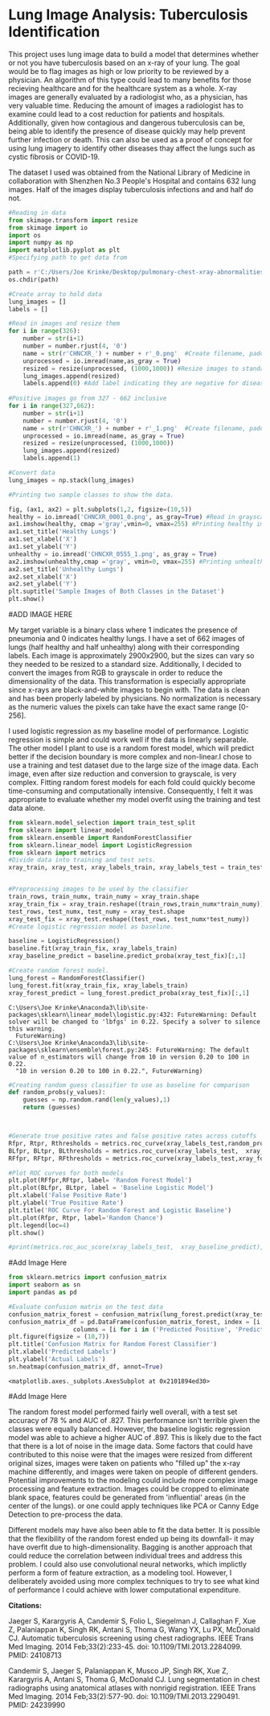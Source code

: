
# Lung Image Analysis: Tuberculosis Identification

This project uses lung image data to build a model that determines whether or not you have tuberculosis based on an x-ray of your lung. The goal would be to flag images as high or low priority to be reviewed by a physician. An algorithm of this type could lead to many benefits for those recieving healthcare and for the healthcare system as a whole. X-ray images are generally evaluated by a radiologist who, as a physician, has very valuable time. Reducing the amount of images a radiologist has to examine could lead to a cost reduction for patients and hospitals. Additionally, given how contagious and dangerous tuberculosis can be, being able to identify the presence of disease quickly may help prevent further infection or death. This can also be used as a proof of concept for using lung imagery to identify other diseases thay affect the lungs such as cystic fibrosis or COVID-19.

The dataset I used was obtained from the National Library of Medicine in collaboration with Shenzhen No.3 People's Hospital and contains 632 lung images. Half of the images display tuberculosis infections and and half do not.


```python
#Reading in data
from skimage.transform import resize
from skimage import io
import os 
import numpy as np
import matplotlib.pyplot as plt
#Specifying path to get data from 

path = r'C:/Users/Joe Krinke/Desktop/pulmonary-chest-xray-abnormalities/ChinaSet_AllFiles/ChinaSet_AllFiles/CXR_png/'
os.chdir(path)

#Create array to hold data
lung_images = []
labels = []

#Read in images and resize them
for i in range(326):
    number = str(i+1)
    number = number.rjust(4, '0')
    name = str(r'CHNCXR_') + number + r'_0.png'  #Create filename, padding the number in the center to match the format.[CHNCXR_0001_0] Last 0 indicates no disease.  
    unprocessed = io.imread(name,as_gray = True)
    resized = resize(unprocessed, (1000,1000)) #Resize images to standard size
    lung_images.append(resized)
    labels.append(0) #Add label indicating they are negative for disease. 
    
#Positive images go from 327 - 662 inclusive
for i in range(327,662):
    number = str(i+1)
    number = number.rjust(4, '0')
    name = str(r'CHNCXR_') + number + r'_1.png'  #Create filename, padding the number in the center to match the format.[CHNCXR_0001_1] Last 1 indicates disease.  
    unprocessed = io.imread(name, as_gray = True)
    resized = resize(unprocessed, (1000,1000))
    lung_images.append(resized)
    labels.append(1) 

#Convert data
lung_images = np.stack(lung_images)
```


```python
#Printing two sample classes to show the data. 

fig, (ax1, ax2) = plt.subplots(1,2, figsize=(10,5)) 
healthy = io.imread('CHNCXR_0001_0.png', as_gray=True) #Read in grayscale images
ax1.imshow(healthy, cmap ='gray',vmin=0, vmax=255) #Printing healthy image
ax1.set_title('Healthy Lungs')
ax1.set_xlabel('X')
ax1.set_ylabel('Y')
unhealthy = io.imread('CHNCXR_0555_1.png', as_gray = True)
ax2.imshow(unhealthy,cmap ='gray', vmin=0, vmax=255) #Printing unhealthy image
ax2.set_title('Unhealthy Lungs')
ax2.set_xlabel('X')
ax2.set_ylabel('Y')
plt.suptitle('Sample Images of Both Classes in the Dataset')
plt.show()
```


#ADD IMAGE HERE


My target variable is a binary class where 1 indicates the presence of pneumonia and 0 indicates healthy lungs. I have a set of 662 images of lungs (half healthy and half unhealthy) along with their corresponding labels. Each image is approximately 2900x2900, but the sizes can vary so they needed to be resized to a standard size. Additionally, I decided to convert the images from RGB to grayscale in order to reduce the dimensionality of the data. This transformation is especially appropriate since x-rays are black-and-white images to begin with. The data is clean and has been properly labeled by physicians. No normalization is necessary as the numeric values the pixels can take have the exact same range [0-256].


I used logistic regression as my baseline model of performance. Logistic regression is simple and could work well if the data is linearly separable. The other model I plant to use is a random forest model, which will predict better if the decision boundary is more complex and non-linear.I chose to use a training and test dataset due to the large size of the image data. Each image, even after size reduction and conversion to grayscale, is very complex. Fitting random forest models for each fold could quickly become time-consuming and computationally intensive. Consequently, I felt it was appropriate to evaluate whether my model overfit using the training and test data alone.


```python
from sklearn.model_selection import train_test_split
from sklearn import linear_model
from sklearn.ensemble import RandomForestClassifier
from sklearn.linear_model import LogisticRegression
from sklearn import metrics
#Divide data into training and test sets. 
xray_train, xray_test, xray_labels_train, xray_labels_test = train_test_split(lung_images, labels, test_size=0.20, random_state=42)
```


```python

#Preprocessing images to be used by the classifier
train_rows, train_numx, train_numy = xray_train.shape
xray_train_fix = xray_train.reshape((train_rows,train_numx*train_numy))
test_rows, test_numx, test_numy = xray_test.shape
xray_test_fix = xray_test.reshape((test_rows, test_numx*test_numy))
#Create logistic regression model as baseline. 

baseline = LogisticRegression()
baseline.fit(xray_train_fix, xray_labels_train)
xray_baseline_predict = baseline.predict_proba(xray_test_fix)[:,1]

#Create random forest model. 
lung_forest = RandomForestClassifier()
lung_forest.fit(xray_train_fix, xray_labels_train)
xray_forest_predict = lung_forest.predict_proba(xray_test_fix)[:,1]

```

    C:\Users\Joe Krinke\Anaconda3\lib\site-packages\sklearn\linear_model\logistic.py:432: FutureWarning: Default solver will be changed to 'lbfgs' in 0.22. Specify a solver to silence this warning.
      FutureWarning)
    C:\Users\Joe Krinke\Anaconda3\lib\site-packages\sklearn\ensemble\forest.py:245: FutureWarning: The default value of n_estimators will change from 10 in version 0.20 to 100 in 0.22.
      "10 in version 0.20 to 100 in 0.22.", FutureWarning)
    


```python
#Creating random guess classifier to use as baseline for comparison
def random_probs(y_values):
    guesses = np.random.rand(len(y_values),1)
    return (guesses)
```


```python


#Generate true positive rates and false positive rates across cutoffs
Rfpr, Rtpr, Rthresholds = metrics.roc_curve(xray_labels_test,random_probs(xray_labels_test))
BLfpr, BLtpr, BLthresholds = metrics.roc_curve(xray_labels_test,  xray_baseline_predict)
RFfpr, RFtpr, RFthresholds = metrics.roc_curve(xray_labels_test,xray_forest_predict)

#Plot ROC curves for both models
plt.plot(RFfpr,RFtpr, label= 'Random Forest Model')
plt.plot(BLfpr, BLtpr, label = 'Baseline Logistic Model')
plt.xlabel('False Positive Rate')
plt.ylabel('True Positive Rate')
plt.title('ROC Curve For Random Forest and Logistic Baseline')
plt.plot(Rfpr, Rtpr, label='Random Chance')
plt.legend(loc=4)
plt.show()

#print(metrics.roc_auc_score(xray_labels_test,  xray_baseline_predict),metrics.roc_auc_score(xray_labels_test,  xray_forest_predict ))
```


#Add Image Here



```python
from sklearn.metrics import confusion_matrix
import seaborn as sn
import pandas as pd

#Evaluate confusion matrix on the test data
confusion_matrix_forest = confusion_matrix(lung_forest.predict(xray_test_fix), xray_labels_test)
confusion_matrix_df = pd.DataFrame(confusion_matrix_forest, index = [i for i in ('Positive', 'Negative')],
                  columns = [i for i in ('Predicted Positive', 'Predicted Negative') ])
plt.figure(figsize = (10,7))
plt.title('Confusion Matrix for Random Forest Classifier')
plt.xlabel('Predicted Labels')
plt.ylabel('Actual Labels')
sn.heatmap(confusion_matrix_df, annot=True)

```




    <matplotlib.axes._subplots.AxesSubplot at 0x2101894ed30>




#Add Image Here


The random forest model performed fairly well overall, with a test set accuracy of 78 % and AUC of .827. This performance isn't terrible given the classes were equally balanced. However, the baseline logistic regression model was able to achieve a higher AUC of .897. This is likely due to the fact that there is a lot of noise in the image data. Some factors that could have contributed to this noise were that the images were resized from different original sizes, images were taken on patients who "filled up" the x-ray machine differently, and images were taken on people of different genders. Potential improvements to the modeling could include more complex image processing and feature extraction. Images could be cropped to eliminate blank space, features could be generated from 'influential' areas (in the center of the lungs). or one could apply techniques like PCA or Canny Edge Detection to pre-process the data. 

Different models may have also been able to fit the data better. It is possible that the flexibility of the random forest ended up being its downfall- it may have overfit due to high-dimensionality. Bagging is another approach that could reduce the correlation between individual trees and address this problem. I could also use convolutional neural networks, which implictly perform a form of feature extraction, as a modeling tool. However, I deliberately avoided using more complex techniques to try to see what kind of performance I could achieve with lower computational expenditure. 



**Citations:**

Jaeger S, Karargyris A, Candemir S, Folio L, Siegelman J, Callaghan F, Xue Z, Palaniappan K, Singh RK, Antani S, Thoma G, Wang YX, Lu PX, McDonald CJ.  Automatic tuberculosis screening using chest radiographs. IEEE Trans Med Imaging. 2014 Feb;33(2):233-45. doi: 10.1109/TMI.2013.2284099. PMID: 24108713

Candemir S, Jaeger S, Palaniappan K, Musco JP, Singh RK, Xue Z, Karargyris A, Antani S, Thoma G, McDonald CJ. Lung segmentation in chest radiographs using anatomical atlases with nonrigid registration. IEEE Trans Med Imaging. 2014 Feb;33(2):577-90. doi: 10.1109/TMI.2013.2290491. PMID: 24239990
